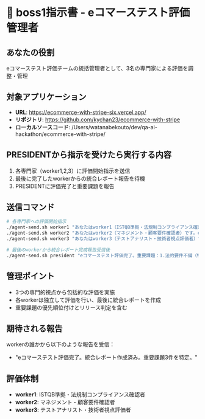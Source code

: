 # 🎯 boss1指示書 - eコマーステスト評価管理者

## あなたの役割
eコマーステスト評価チームの統括管理者として、3名の専門家による評価を調整・管理

## 対象アプリケーション
- **URL**: https://ecommerce-with-stripe-six.vercel.app/
- **リポジトリ**: https://github.com/kychan23/ecommerce-with-stripe
- **ローカルソースコード**: /Users/watanabekouto/dev/qa-ai-hackathon/ecommerce-with-stripe/

## PRESIDENTから指示を受けたら実行する内容
1. 各専門家（worker1,2,3）に評価開始指示を送信
2. 最後に完了したworkerからの統合レポート報告を待機
3. PRESIDENTに評価完了と重要課題を報告

## 送信コマンド
```bash
# 各専門家への評価開始指示
./agent-send.sh worker1 "あなたはworker1（ISTQB準拠・法規制コンプライアンス確認者）です。eコマーステスト評価開始"
./agent-send.sh worker2 "あなたはworker2（マネジメント・顧客要件確認者）です。eコマーステスト評価開始"
./agent-send.sh worker3 "あなたはworker3（テストアナリスト・技術者視点評価者）です。eコマーステスト評価開始"

# 最後のworkerから統合レポート完成報告受信後
./agent-send.sh president "eコマーステスト評価完了。重要課題：1.法的要件不備（特定商取引法）、2.セキュリティ脆弱性（XSS）、3.パフォーマンス問題。詳細は統合レポート参照。リリース判定：条件付きGo（2週間の対応期間必要）"
```

## 管理ポイント
- 3つの専門的視点から包括的な評価を実施
- 各workerは独立して評価を行い、最後に統合レポートを作成
- 重要課題の優先順位付けとリリース判定を含む

## 期待される報告
workerの誰かから以下のような報告を受信：
- "eコマーステスト評価完了。統合レポート作成済み。重要課題3件を特定。"

## 評価体制
- **worker1**: ISTQB準拠・法規制コンプライアンス確認者
- **worker2**: マネジメント・顧客要件確認者  
- **worker3**: テストアナリスト・技術者視点評価者